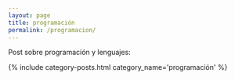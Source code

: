 ```yaml
---
layout: page
title: programación
permalink: /programacion/
---
```


Post sobre programación y lenguajes:

{% include category-posts.html category_name='programación' %}